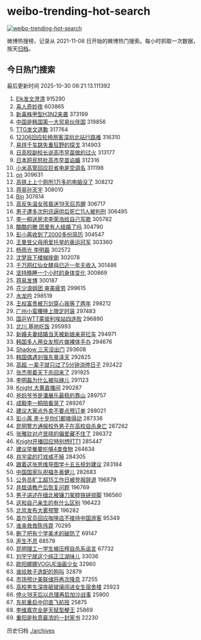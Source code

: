 # weibo-trending-hot-search

[![weibo-trending-hot-search](https://github.com/ameizi/weibo-trending-hot-search/actions/workflows/ci.yml/badge.svg)](https://github.com/ameizi/weibo-trending-hot-search/actions/workflows/ci.yml)

微博热搜榜，记录从 2021-11-08 日开始的微博热门搜索。每小时抓取一次数据，按天[归档](./archives)。

## 今日热门搜索

<!-- BEGIN --> 
最后更新时间 2025-10-30 06:21:13.111392 
1. [Elk发文澄清](https://s.weibo.com/weibo?q=Elk%E5%8F%91%E6%96%87%E6%BE%84%E6%B8%85&t=31&band_rank=1&Refer=top) 915290
1. [喜人奇妙夜](https://s.weibo.com/weibo?q=%E5%96%9C%E4%BA%BA%E5%A5%87%E5%A6%99%E5%A4%9C&t=31&band_rank=2&Refer=top) 603865
1. [新毒株甲型H3N2来袭](https://s.weibo.com/weibo?q=%23%E6%96%B0%E6%AF%92%E6%A0%AA%E7%94%B2%E5%9E%8BH3N2%E6%9D%A5%E8%A2%AD%23&t=31&band_rank=4&Refer=top) 373199
1. [中国是韩国第一大贸易伙伴国](https://s.weibo.com/weibo?q=%23%E4%B8%AD%E5%9B%BD%E6%98%AF%E9%9F%A9%E5%9B%BD%E7%AC%AC%E4%B8%80%E5%A4%A7%E8%B4%B8%E6%98%93%E4%BC%99%E4%BC%B4%E5%9B%BD%23&t=31&band_rank=3&Refer=top) 319856
1. [TTG发文道歉](https://s.weibo.com/weibo?q=%23TTG%E5%8F%91%E6%96%87%E9%81%93%E6%AD%89%23&t=31&band_rank=10&Refer=top) 317764
1. [12306回应轮椅旅客深圳北站行路难](https://s.weibo.com/weibo?q=%2312306%E5%9B%9E%E5%BA%94%E8%BD%AE%E6%A4%85%E6%97%85%E5%AE%A2%E6%B7%B1%E5%9C%B3%E5%8C%97%E7%AB%99%E8%A1%8C%E8%B7%AF%E9%9A%BE%23&t=31&band_rank=20&Refer=top) 316310
1. [易烊千玺跳失重狂野的探戈](https://s.weibo.com/weibo?q=%23%E6%98%93%E7%83%8A%E5%8D%83%E7%8E%BA%E8%B7%B3%E5%A4%B1%E9%87%8D%E7%8B%82%E9%87%8E%E7%9A%84%E6%8E%A2%E6%88%88%23&t=31&band_rank=5&Refer=top) 314903
1. [日高校副校长说高市早苗做的过火](https://s.weibo.com/weibo?q=%23%E6%97%A5%E9%AB%98%E6%A0%A1%E5%89%AF%E6%A0%A1%E9%95%BF%E8%AF%B4%E9%AB%98%E5%B8%82%E6%97%A9%E8%8B%97%E5%81%9A%E7%9A%84%E8%BF%87%E7%81%AB%23&t=31&band_rank=6&Refer=top) 313177
1. [日本网民怒批高市早苗谄媚](https://s.weibo.com/weibo?q=%23%E6%97%A5%E6%9C%AC%E7%BD%91%E6%B0%91%E6%80%92%E6%89%B9%E9%AB%98%E5%B8%82%E6%97%A9%E8%8B%97%E8%B0%84%E5%AA%9A%23&t=31&band_rank=7&Refer=top) 312316
1. [小米高管回应巨省电是空调名](https://s.weibo.com/weibo?q=%23%E5%B0%8F%E7%B1%B3%E9%AB%98%E7%AE%A1%E5%9B%9E%E5%BA%94%E5%B7%A8%E7%9C%81%E7%94%B5%E6%98%AF%E7%A9%BA%E8%B0%83%E5%90%8D%23&t=31&band_rank=8&Refer=top) 311198
1. [on](https://s.weibo.com/weibo?q=on&t=31&band_rank=11&Refer=top) 309631
1. [高铁上上个厕所1万多的电脑没了](https://s.weibo.com/weibo?q=%23%E9%AB%98%E9%93%81%E4%B8%8A%E4%B8%8A%E4%B8%AA%E5%8E%95%E6%89%801%E4%B8%87%E5%A4%9A%E7%9A%84%E7%94%B5%E8%84%91%E6%B2%A1%E4%BA%86%23&t=31&band_rank=12&Refer=top) 308212
1. [蒋易孙天宇](https://s.weibo.com/weibo?q=%E8%92%8B%E6%98%93%E5%AD%99%E5%A4%A9%E5%AE%87&t=31&band_rank=18&Refer=top) 308010
1. [Bin](https://s.weibo.com/weibo?q=Bin&t=31&band_rank=15&Refer=top) 307614
1. [高反失温女孩昏迷19天后苏醒](https://s.weibo.com/weibo?q=%23%E9%AB%98%E5%8F%8D%E5%A4%B1%E6%B8%A9%E5%A5%B3%E5%AD%A9%E6%98%8F%E8%BF%B719%E5%A4%A9%E5%90%8E%E8%8B%8F%E9%86%92%23&t=31&band_rank=23&Refer=top) 306717
1. [男子遭多次刑讯逼供后死亡11人被判刑](https://s.weibo.com/weibo?q=%23%E7%94%B7%E5%AD%90%E9%81%AD%E5%A4%9A%E6%AC%A1%E5%88%91%E8%AE%AF%E9%80%BC%E4%BE%9B%E5%90%8E%E6%AD%BB%E4%BA%A111%E4%BA%BA%E8%A2%AB%E5%88%A4%E5%88%91%23&t=31&band_rank=17&Refer=top) 306495
1. [李一桐送房求李荣浩给自己写歌](https://s.weibo.com/weibo?q=%E6%9D%8E%E4%B8%80%E6%A1%90%E9%80%81%E6%88%BF%E6%B1%82%E6%9D%8E%E8%8D%A3%E6%B5%A9%E7%BB%99%E8%87%AA%E5%B7%B1%E5%86%99%E6%AD%8C&t=31&band_rank=13&Refer=top) 305782
1. [酷酷的滕 团里有人结婚了吗](https://s.weibo.com/weibo?q=%E9%85%B7%E9%85%B7%E7%9A%84%E6%BB%95%20%E5%9B%A2%E9%87%8C%E6%9C%89%E4%BA%BA%E7%BB%93%E5%A9%9A%E4%BA%86%E5%90%97&t=31&band_rank=16&Refer=top) 304790
1. [彭小苒收到了2000多份简历](https://s.weibo.com/weibo?q=%E5%BD%AD%E5%B0%8F%E8%8B%92%E6%94%B6%E5%88%B0%E4%BA%862000%E5%A4%9A%E4%BB%BD%E7%AE%80%E5%8E%86&t=31&band_rank=22&Refer=top) 304547
1. [王曼昱父母用爱托举的奥运冠军](https://s.weibo.com/weibo?q=%E7%8E%8B%E6%9B%BC%E6%98%B1%E7%88%B6%E6%AF%8D%E7%94%A8%E7%88%B1%E6%89%98%E4%B8%BE%E7%9A%84%E5%A5%A5%E8%BF%90%E5%86%A0%E5%86%9B&t=31&band_rank=9&Refer=top) 303360
1. [杨雨光 李明磊](https://s.weibo.com/weibo?q=%E6%9D%A8%E9%9B%A8%E5%85%89%20%E6%9D%8E%E6%98%8E%E7%A3%8A&t=31&band_rank=14&Refer=top) 302572
1. [沈梦辰下楼梯摔倒](https://s.weibo.com/weibo?q=%E6%B2%88%E6%A2%A6%E8%BE%B0%E4%B8%8B%E6%A5%BC%E6%A2%AF%E6%91%94%E5%80%92&t=31&band_rank=19&Refer=top) 302078
1. [千万网红仙女酵母已近一年无收入](https://s.weibo.com/weibo?q=%23%E5%8D%83%E4%B8%87%E7%BD%91%E7%BA%A2%E4%BB%99%E5%A5%B3%E9%85%B5%E6%AF%8D%E5%B7%B2%E8%BF%91%E4%B8%80%E5%B9%B4%E6%97%A0%E6%94%B6%E5%85%A5%23&t=31&band_rank=25&Refer=top) 301486
1. [坚持晚睡一个小时的身体变化](https://s.weibo.com/weibo?q=%23%E5%9D%9A%E6%8C%81%E6%99%9A%E7%9D%A1%E4%B8%80%E4%B8%AA%E5%B0%8F%E6%97%B6%E7%9A%84%E8%BA%AB%E4%BD%93%E5%8F%98%E5%8C%96%23&t=31&band_rank=32&Refer=top) 300869
1. [蒋易发博](https://s.weibo.com/weibo?q=%E8%92%8B%E6%98%93%E5%8F%91%E5%8D%9A&t=31&band_rank=24&Refer=top) 300187
1. [花少浪姐团 审美疲劳](https://s.weibo.com/weibo?q=%E8%8A%B1%E5%B0%91%E6%B5%AA%E5%A7%90%E5%9B%A2%20%E5%AE%A1%E7%BE%8E%E7%96%B2%E5%8A%B3&t=31&band_rank=26&Refer=top) 299615
1. [水龙吟](https://s.weibo.com/weibo?q=%E6%B0%B4%E9%BE%99%E5%90%9F&t=31&band_rank=27&Refer=top) 298519
1. [王权富贵被万剑穿心我等了两年](https://s.weibo.com/weibo?q=%23%E7%8E%8B%E6%9D%83%E5%AF%8C%E8%B4%B5%E8%A2%AB%E4%B8%87%E5%89%91%E7%A9%BF%E5%BF%83%E6%88%91%E7%AD%89%E4%BA%86%E4%B8%A4%E5%B9%B4%23&t=31&band_rank=28&Refer=top) 298212
1. [广州小蛮腰换上限定时装](https://s.weibo.com/weibo?q=%23%E5%B9%BF%E5%B7%9E%E5%B0%8F%E8%9B%AE%E8%85%B0%E6%8D%A2%E4%B8%8A%E9%99%90%E5%AE%9A%E6%97%B6%E8%A3%85%23&t=31&band_rank=30&Refer=top) 297483
1. [国乒WTT蒙彼利埃站四连败](https://s.weibo.com/weibo?q=%23%E5%9B%BD%E4%B9%92WTT%E8%92%99%E5%BD%BC%E5%88%A9%E5%9F%83%E7%AB%99%E5%9B%9B%E8%BF%9E%E8%B4%A5%23&t=31&band_rank=29&Refer=top) 296890
1. [北川 基地吃饭](https://s.weibo.com/weibo?q=%E5%8C%97%E5%B7%9D%20%E5%9F%BA%E5%9C%B0%E5%90%83%E9%A5%AD&t=31&band_rank=31&Refer=top) 295993
1. [新婚夫妻结婚当天被新娘亲哥拦车](https://s.weibo.com/weibo?q=%E6%96%B0%E5%A9%9A%E5%A4%AB%E5%A6%BB%E7%BB%93%E5%A9%9A%E5%BD%93%E5%A4%A9%E8%A2%AB%E6%96%B0%E5%A8%98%E4%BA%B2%E5%93%A5%E6%8B%A6%E8%BD%A6&t=31&band_rank=39&Refer=top) 294971
1. [韩国多人用女友照片做裸体手办](https://s.weibo.com/weibo?q=%23%E9%9F%A9%E5%9B%BD%E5%A4%9A%E4%BA%BA%E7%94%A8%E5%A5%B3%E5%8F%8B%E7%85%A7%E7%89%87%E5%81%9A%E8%A3%B8%E4%BD%93%E6%89%8B%E5%8A%9E%23&t=31&band_rank=35&Refer=top) 294676
1. [Shadow 三天没出门](https://s.weibo.com/weibo?q=Shadow%20%E4%B8%89%E5%A4%A9%E6%B2%A1%E5%87%BA%E9%97%A8&t=31&band_rank=38&Refer=top) 293608
1. [韩国偶遇刘强东章泽天](https://s.weibo.com/weibo?q=%23%E9%9F%A9%E5%9B%BD%E5%81%B6%E9%81%87%E5%88%98%E5%BC%BA%E4%B8%9C%E7%AB%A0%E6%B3%BD%E5%A4%A9%23&t=31&band_rank=44&Refer=top) 292825
1. [高超 一辈子就只过了5分钟消停日子](https://s.weibo.com/weibo?q=%E9%AB%98%E8%B6%85%20%E4%B8%80%E8%BE%88%E5%AD%90%E5%B0%B1%E5%8F%AA%E8%BF%87%E4%BA%865%E5%88%86%E9%92%9F%E6%B6%88%E5%81%9C%E6%97%A5%E5%AD%90&t=31&band_rank=42&Refer=top) 292422
1. [张杰带着天下杀回来了](https://s.weibo.com/weibo?q=%23%E5%BC%A0%E6%9D%B0%E5%B8%A6%E7%9D%80%E5%A4%A9%E4%B8%8B%E6%9D%80%E5%9B%9E%E6%9D%A5%E4%BA%86%23&t=31&band_rank=21&Refer=top) 291925
1. [李明磊为什么被叫婶儿](https://s.weibo.com/weibo?q=%23%E6%9D%8E%E6%98%8E%E7%A3%8A%E4%B8%BA%E4%BB%80%E4%B9%88%E8%A2%AB%E5%8F%AB%E5%A9%B6%E5%84%BF%23&t=31&band_rank=27&Refer=top) 291123
1. [Knight 大黄直播间](https://s.weibo.com/weibo?q=Knight%20%E5%A4%A7%E9%BB%84%E7%9B%B4%E6%92%AD%E9%97%B4&t=31&band_rank=45&Refer=top) 290287
1. [爸妈爷爷是潘展乐最稳的靠山](https://s.weibo.com/weibo?q=%E7%88%B8%E5%A6%88%E7%88%B7%E7%88%B7%E6%98%AF%E6%BD%98%E5%B1%95%E4%B9%90%E6%9C%80%E7%A8%B3%E7%9A%84%E9%9D%A0%E5%B1%B1&t=31&band_rank=40&Refer=top) 289757
1. [成毅李一桐陪看哭了](https://s.weibo.com/weibo?q=%23%E6%88%90%E6%AF%85%E6%9D%8E%E4%B8%80%E6%A1%90%E9%99%AA%E7%9C%8B%E5%93%AD%E4%BA%86%23&t=31&band_rank=36&Refer=top) 289267
1. [建议大家点外卖不要点预订单](https://s.weibo.com/weibo?q=%E5%BB%BA%E8%AE%AE%E5%A4%A7%E5%AE%B6%E7%82%B9%E5%A4%96%E5%8D%96%E4%B8%8D%E8%A6%81%E7%82%B9%E9%A2%84%E8%AE%A2%E5%8D%95&t=31&band_rank=34&Refer=top) 288021
1. [彭小苒 差十岁你们都嗑得动](https://s.weibo.com/weibo?q=%E5%BD%AD%E5%B0%8F%E8%8B%92%20%E5%B7%AE%E5%8D%81%E5%B2%81%E4%BD%A0%E4%BB%AC%E9%83%BD%E5%97%91%E5%BE%97%E5%8A%A8&t=31&band_rank=43&Refer=top) 287336
1. [昆明警方通报校外男子在高校自杀身亡](https://s.weibo.com/weibo?q=%23%E6%98%86%E6%98%8E%E8%AD%A6%E6%96%B9%E9%80%9A%E6%8A%A5%E6%A0%A1%E5%A4%96%E7%94%B7%E5%AD%90%E5%9C%A8%E9%AB%98%E6%A0%A1%E8%87%AA%E6%9D%80%E8%BA%AB%E4%BA%A1%23&t=31&band_rank=44&Refer=top) 287262
1. [张雅钦对卢昱晓的偏爱藏不住了](https://s.weibo.com/weibo?q=%E5%BC%A0%E9%9B%85%E9%92%A6%E5%AF%B9%E5%8D%A2%E6%98%B1%E6%99%93%E7%9A%84%E5%81%8F%E7%88%B1%E8%97%8F%E4%B8%8D%E4%BD%8F%E4%BA%86&t=31&band_rank=37&Refer=top) 286372
1. [Knight开播回应特别想打T1](https://s.weibo.com/weibo?q=Knight%E5%BC%80%E6%92%AD%E5%9B%9E%E5%BA%94%E7%89%B9%E5%88%AB%E6%83%B3%E6%89%93T1&t=31&band_rank=47&Refer=top) 285447
1. [建议早餐要吃够4类食物](https://s.weibo.com/weibo?q=%23%E5%BB%BA%E8%AE%AE%E6%97%A9%E9%A4%90%E8%A6%81%E5%90%83%E5%A4%9F4%E7%B1%BB%E9%A3%9F%E7%89%A9%23&t=31&band_rank=33&Refer=top) 284634
1. [肖宇梁的打戏戒不掉](https://s.weibo.com/weibo?q=%E8%82%96%E5%AE%87%E6%A2%81%E7%9A%84%E6%89%93%E6%88%8F%E6%88%92%E4%B8%8D%E6%8E%89&t=31&band_rank=48&Refer=top) 284305
1. [跟着这张思维导图学十五五规划建议](https://s.weibo.com/weibo?q=%23%E8%B7%9F%E7%9D%80%E8%BF%99%E5%BC%A0%E6%80%9D%E7%BB%B4%E5%AF%BC%E5%9B%BE%E5%AD%A6%E5%8D%81%E4%BA%94%E4%BA%94%E8%A7%84%E5%88%92%E5%BB%BA%E8%AE%AE%23&t=31&band_rank=49&Refer=top) 283184
1. [中国国家队祝福冬奥健儿](https://s.weibo.com/weibo?q=%E4%B8%AD%E5%9B%BD%E5%9B%BD%E5%AE%B6%E9%98%9F%E7%A5%9D%E7%A6%8F%E5%86%AC%E5%A5%A5%E5%81%A5%E5%84%BF&t=31&band_rank=49&Refer=top) 282683
1. [公务员旷工超15工作日被登报辞退](https://s.weibo.com/weibo?q=%23%E5%85%AC%E5%8A%A1%E5%91%98%E6%97%B7%E5%B7%A5%E8%B6%8515%E5%B7%A5%E4%BD%9C%E6%97%A5%E8%A2%AB%E7%99%BB%E6%8A%A5%E8%BE%9E%E9%80%80%23&t=31&band_rank=41&Refer=top) 196879
1. [井胧请教产后恢复问题](https://s.weibo.com/weibo?q=%E4%BA%95%E8%83%A7%E8%AF%B7%E6%95%99%E4%BA%A7%E5%90%8E%E6%81%A2%E5%A4%8D%E9%97%AE%E9%A2%98&t=31&band_rank=43&Refer=top) 196769
1. [男子讲述在缅北被镰刀架脖铁链锁脚](https://s.weibo.com/weibo?q=%23%E7%94%B7%E5%AD%90%E8%AE%B2%E8%BF%B0%E5%9C%A8%E7%BC%85%E5%8C%97%E8%A2%AB%E9%95%B0%E5%88%80%E6%9E%B6%E8%84%96%E9%93%81%E9%93%BE%E9%94%81%E8%84%9A%23&t=31&band_rank=46&Refer=top) 196560
1. [这和自己亲生的有什么区别](https://s.weibo.com/weibo?q=%E8%BF%99%E5%92%8C%E8%87%AA%E5%B7%B1%E4%BA%B2%E7%94%9F%E7%9A%84%E6%9C%89%E4%BB%80%E4%B9%88%E5%8C%BA%E5%88%AB&t=31&band_rank=48&Refer=top) 196423
1. [北京发布大雾预警](https://s.weibo.com/weibo?q=%23%E5%8C%97%E4%BA%AC%E5%8F%91%E5%B8%83%E5%A4%A7%E9%9B%BE%E9%A2%84%E8%AD%A6%23&t=31&band_rank=50&Refer=top) 196282
1. [首尔官员回应咖啡店不接待中国游客](https://s.weibo.com/weibo?q=%23%E9%A6%96%E5%B0%94%E5%AE%98%E5%91%98%E5%9B%9E%E5%BA%94%E5%92%96%E5%95%A1%E5%BA%97%E4%B8%8D%E6%8E%A5%E5%BE%85%E4%B8%AD%E5%9B%BD%E6%B8%B8%E5%AE%A2%23&t=31&band_rank=49&Refer=top) 95349
1. [谁来救救陈伟霆](https://s.weibo.com/weibo?q=%E8%B0%81%E6%9D%A5%E6%95%91%E6%95%91%E9%99%88%E4%BC%9F%E9%9C%86&t=31&band_rank=21&Refer=top) 70295
1. [删了吧有个学美术的破防了](https://s.weibo.com/weibo?q=%E5%88%A0%E4%BA%86%E5%90%A7%E6%9C%89%E4%B8%AA%E5%AD%A6%E7%BE%8E%E6%9C%AF%E7%9A%84%E7%A0%B4%E9%98%B2%E4%BA%86&t=31&band_rank=32&Refer=top) 69147
1. [声生不息](https://s.weibo.com/weibo?q=%E5%A3%B0%E7%94%9F%E4%B8%8D%E6%81%AF&t=31&band_rank=38&Refer=top) 68579
1. [昆明理工一学生被压榨自杀系谣言](https://s.weibo.com/weibo?q=%23%E6%98%86%E6%98%8E%E7%90%86%E5%B7%A5%E4%B8%80%E5%AD%A6%E7%94%9F%E8%A2%AB%E5%8E%8B%E6%A6%A8%E8%87%AA%E6%9D%80%E7%B3%BB%E8%B0%A3%E8%A8%80%23&t=31&band_rank=46&Refer=top) 67732
1. [刘宇宁就这个纯正江湖味儿](https://s.weibo.com/weibo?q=%23%E5%88%98%E5%AE%87%E5%AE%81%E5%B0%B1%E8%BF%99%E4%B8%AA%E7%BA%AF%E6%AD%A3%E6%B1%9F%E6%B9%96%E5%91%B3%E5%84%BF%23&t=31&band_rank=24&Refer=top) 33036
1. [欧阳娜娜VOGUE油画少女](https://s.weibo.com/weibo?q=%E6%AC%A7%E9%98%B3%E5%A8%9C%E5%A8%9CVOGUE%E6%B2%B9%E7%94%BB%E5%B0%91%E5%A5%B3&t=31&band_rank=35&Refer=top) 32960
1. [谁给敖子逸配的狗叫](https://s.weibo.com/weibo?q=%E8%B0%81%E7%BB%99%E6%95%96%E5%AD%90%E9%80%B8%E9%85%8D%E7%9A%84%E7%8B%97%E5%8F%AB&t=31&band_rank=48&Refer=top) 32879
1. [市场预计美联储将再次降息](https://s.weibo.com/weibo?q=%23%E5%B8%82%E5%9C%BA%E9%A2%84%E8%AE%A1%E7%BE%8E%E8%81%94%E5%82%A8%E5%B0%86%E5%86%8D%E6%AC%A1%E9%99%8D%E6%81%AF%23&t=31&band_rank=24&Refer=top) 27255
1. [高校男生深夜砸玻璃闯进女生宿舍楼](https://s.weibo.com/weibo?q=%23%E9%AB%98%E6%A0%A1%E7%94%B7%E7%94%9F%E6%B7%B1%E5%A4%9C%E7%A0%B8%E7%8E%BB%E7%92%83%E9%97%AF%E8%BF%9B%E5%A5%B3%E7%94%9F%E5%AE%BF%E8%88%8D%E6%A5%BC%23&t=31&band_rank=49&Refer=top) 25923
1. [停火18天后以总理再启加沙战事](https://s.weibo.com/weibo?q=%23%E5%81%9C%E7%81%AB18%E5%A4%A9%E5%90%8E%E4%BB%A5%E6%80%BB%E7%90%86%E5%86%8D%E5%90%AF%E5%8A%A0%E6%B2%99%E6%88%98%E4%BA%8B%23&t=31&band_rank=41&Refer=top) 25900
1. [东航重启中印直飞航班](https://s.weibo.com/weibo?q=%23%E4%B8%9C%E8%88%AA%E9%87%8D%E5%90%AF%E4%B8%AD%E5%8D%B0%E7%9B%B4%E9%A3%9E%E8%88%AA%E7%8F%AD%23&t=31&band_rank=45&Refer=top) 25875
1. [李维嘉完全是天赋型梗王](https://s.weibo.com/weibo?q=%E6%9D%8E%E7%BB%B4%E5%98%89%E5%AE%8C%E5%85%A8%E6%98%AF%E5%A4%A9%E8%B5%8B%E5%9E%8B%E6%A2%97%E7%8E%8B&t=31&band_rank=48&Refer=top) 25869
1. [重阳是秋意最浓的一封家书](https://s.weibo.com/weibo?q=%23%E9%87%8D%E9%98%B3%E6%98%AF%E7%A7%8B%E6%84%8F%E6%9C%80%E6%B5%93%E7%9A%84%E4%B8%80%E5%B0%81%E5%AE%B6%E4%B9%A6%23&t=31&band_rank=49&Refer=top) 22230
<!-- END -->

历史归档 [./archives](./archives)

